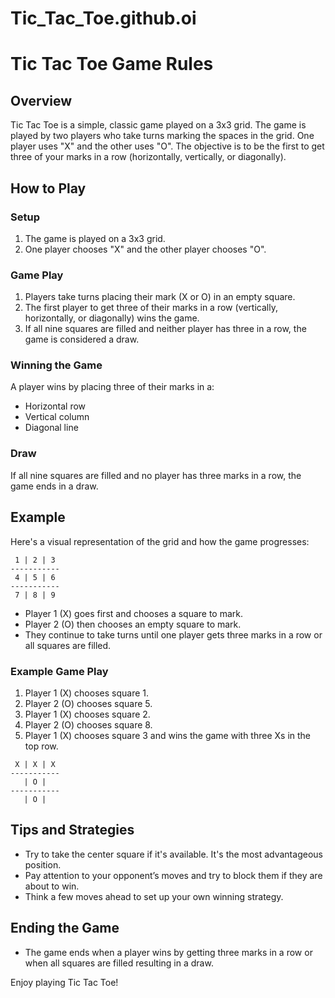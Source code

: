 # Tic_Tac_Toe.github.oi

# Tic Tac Toe Game Rules

## Overview
Tic Tac Toe is a simple, classic game played on a 3x3 grid. The game is played by two players who take turns marking the spaces in the grid. One player uses "X" and the other uses "O". The objective is to be the first to get three of your marks in a row (horizontally, vertically, or diagonally).

## How to Play

### Setup
1. The game is played on a 3x3 grid.
2. One player chooses "X" and the other player chooses "O".

### Game Play
1. Players take turns placing their mark (X or O) in an empty square.
2. The first player to get three of their marks in a row (vertically, horizontally, or diagonally) wins the game.
3. If all nine squares are filled and neither player has three in a row, the game is considered a draw.

### Winning the Game
A player wins by placing three of their marks in a:
- Horizontal row
- Vertical column
- Diagonal line

### Draw
If all nine squares are filled and no player has three marks in a row, the game ends in a draw.

## Example
Here's a visual representation of the grid and how the game progresses:

```
 1 | 2 | 3
-----------
 4 | 5 | 6
-----------
 7 | 8 | 9
```

- Player 1 (X) goes first and chooses a square to mark.
- Player 2 (O) then chooses an empty square to mark.
- They continue to take turns until one player gets three marks in a row or all squares are filled.

### Example Game Play
1. Player 1 (X) chooses square 1.
2. Player 2 (O) chooses square 5.
3. Player 1 (X) chooses square 2.
4. Player 2 (O) chooses square 8.
5. Player 1 (X) chooses square 3 and wins the game with three Xs in the top row.

```
 X | X | X
-----------
   | O |   
-----------
   | O |   
```

## Tips and Strategies
- Try to take the center square if it's available. It's the most advantageous position.
- Pay attention to your opponent’s moves and try to block them if they are about to win.
- Think a few moves ahead to set up your own winning strategy.

## Ending the Game
- The game ends when a player wins by getting three marks in a row or when all squares are filled resulting in a draw.

Enjoy playing Tic Tac Toe!

